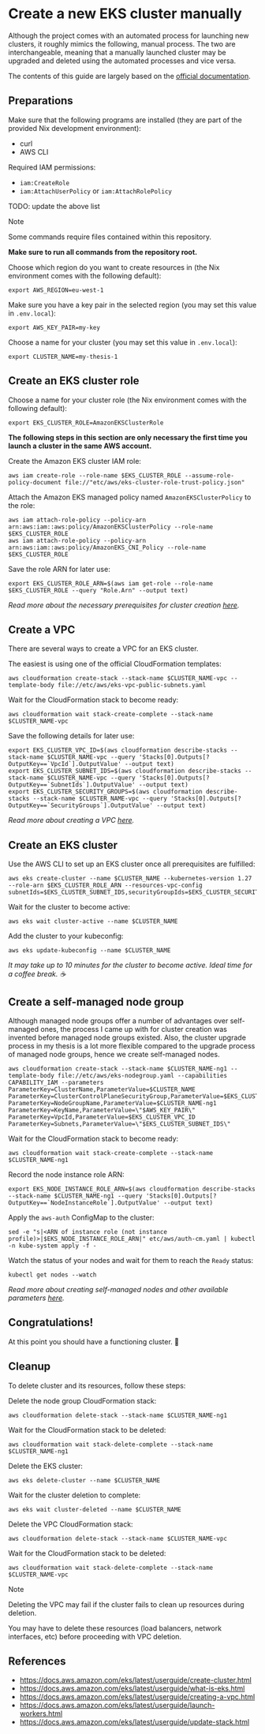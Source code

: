 # Create a new EKS cluster manually

Although the project comes with an automated process for launching new clusters,
it roughly mimics the following, manual process.
The two are interchangeable, meaning that a manually launched cluster may be
upgraded and deleted using the automated processes and vice versa.

The contents of this guide are largely based on the [official documentation](https://docs.aws.amazon.com/eks/latest/userguide/create-cluster.html).

## Preparations

Make sure that the following programs are installed (they are part of the provided Nix development environment):

- curl
- AWS CLI

Required IAM permissions:

- `iam:CreateRole`
- `iam:AttachUserPolicy` or `iam:AttachRolePolicy`

TODO: update the above list

> [!NOTE]
> Some commands require files contained within this repository.
>
> **Make sure to run all commands from the repository root.**

Choose which region do you want to create resources in (the Nix environment comes with the following default):

```shell
export AWS_REGION=eu-west-1
```

Make sure you have a key pair in the selected region (you may set this value in `.env.local`):

```shell
export AWS_KEY_PAIR=my-key
```

Choose a name for your cluster (you may set this value in `.env.local`):

```shell
export CLUSTER_NAME=my-thesis-1
```

## Create an EKS cluster role

Choose a name for your cluster role (the Nix environment comes with the following default):

```shell
export EKS_CLUSTER_ROLE=AmazonEKSClusterRole
```

**The following steps in this section are only necessary the first time you launch a cluster in the same AWS account.**

Create the Amazon EKS cluster IAM role:

```shell
aws iam create-role --role-name $EKS_CLUSTER_ROLE --assume-role-policy-document file://"etc/aws/eks-cluster-role-trust-policy.json"
```

Attach the Amazon EKS managed policy named `AmazonEKSClusterPolicy` to the role:

```shell
aws iam attach-role-policy --policy-arn arn:aws:iam::aws:policy/AmazonEKSClusterPolicy --role-name $EKS_CLUSTER_ROLE
aws iam attach-role-policy --policy-arn arn:aws:iam::aws:policy/AmazonEKS_CNI_Policy --role-name $EKS_CLUSTER_ROLE
```

Save the role ARN for later use:

```shell
export EKS_CLUSTER_ROLE_ARN=$(aws iam get-role --role-name $EKS_CLUSTER_ROLE --query "Role.Arn" --output text)
```

_Read more about the necessary prerequisites for cluster creation [here](https://docs.aws.amazon.com/eks/latest/userguide/create-cluster.html#create-cluster-prerequisites)._

## Create a VPC

There are several ways to create a VPC for an EKS cluster.

The easiest is using one of the official CloudFormation templates:

```shell
aws cloudformation create-stack --stack-name $CLUSTER_NAME-vpc --template-body file://etc/aws/eks-vpc-public-subnets.yaml
```

Wait for the CloudFormation stack to become ready:

```shell
aws cloudformation wait stack-create-complete --stack-name $CLUSTER_NAME-vpc
```

Save the following details for later use:

```shell
export EKS_CLUSTER_VPC_ID=$(aws cloudformation describe-stacks --stack-name $CLUSTER_NAME-vpc --query 'Stacks[0].Outputs[?OutputKey==`VpcId`].OutputValue' --output text)
export EKS_CLUSTER_SUBNET_IDS=$(aws cloudformation describe-stacks --stack-name $CLUSTER_NAME-vpc --query 'Stacks[0].Outputs[?OutputKey==`SubnetIds`].OutputValue' --output text)
export EKS_CLUSTER_SECURITY_GROUPS=$(aws cloudformation describe-stacks --stack-name $CLUSTER_NAME-vpc --query 'Stacks[0].Outputs[?OutputKey==`SecurityGroups`].OutputValue' --output text)
```

_Read more about creating a VPC [here](https://docs.aws.amazon.com/eks/latest/userguide/creating-a-vpc.html)._

## Create an EKS cluster

Use the AWS CLI to set up an EKS cluster once all prerequisites are fulfilled:

```shell
aws eks create-cluster --name $CLUSTER_NAME --kubernetes-version 1.27 --role-arn $EKS_CLUSTER_ROLE_ARN --resources-vpc-config subnetIds=$EKS_CLUSTER_SUBNET_IDS,securityGroupIds=$EKS_CLUSTER_SECURITY_GROUPS
```

Wait for the cluster to become active:

```shell
aws eks wait cluster-active --name $CLUSTER_NAME
```

Add the cluster to your kubeconfig:

```shell
aws eks update-kubeconfig --name $CLUSTER_NAME
```

_It may take up to 10 minutes for the cluster to become active. Ideal time for a coffee break. ☕_

## Create a self-managed node group

Although managed node groups offer a number of advantages over self-managed ones,
the process I came up with for cluster creation was invented before managed node groups existed.
Also, the cluster upgrade process in my thesis is a lot more flexible compared to the upgrade process of managed node groups,
hence we create self-managed nodes.

```shell
aws cloudformation create-stack --stack-name $CLUSTER_NAME-ng1 --template-body file://etc/aws/eks-nodegroup.yaml --capabilities CAPABILITY_IAM --parameters ParameterKey=ClusterName,ParameterValue=$CLUSTER_NAME ParameterKey=ClusterControlPlaneSecurityGroup,ParameterValue=$EKS_CLUSTER_SECURITY_GROUPS ParameterKey=NodeGroupName,ParameterValue=$CLUSTER_NAME-ng1 ParameterKey=KeyName,ParameterValue=\"$AWS_KEY_PAIR\" ParameterKey=VpcId,ParameterValue=$EKS_CLUSTER_VPC_ID ParameterKey=Subnets,ParameterValue=\"$EKS_CLUSTER_SUBNET_IDS\"
```

Wait for the CloudFormation stack to become ready:

```shell
aws cloudformation wait stack-create-complete --stack-name $CLUSTER_NAME-ng1
```

Record the node instance role ARN:

```shell
export EKS_NODE_INSTANCE_ROLE_ARN=$(aws cloudformation describe-stacks --stack-name $CLUSTER_NAME-ng1 --query 'Stacks[0].Outputs[?OutputKey==`NodeInstanceRole`].OutputValue' --output text)
```

Apply the `aws-auth` ConfigMap to the cluster:

```shell
sed -e "s|<ARN of instance role (not instance profile)>|$EKS_NODE_INSTANCE_ROLE_ARN|" etc/aws/auth-cm.yaml | kubectl -n kube-system apply -f -
```

Watch the status of your nodes and wait for them to reach the `Ready` status:

```shell
kubectl get nodes --watch
```

_Read more about creating self-managed nodes and other available parameters [here](https://docs.aws.amazon.com/eks/latest/userguide/launch-workers.html)._

## Congratulations!

At this point you should have a functioning cluster. 🎉

## Cleanup

To delete cluster and its resources, follow these steps:

Delete the node group CloudFormation stack:

```shell
aws cloudformation delete-stack --stack-name $CLUSTER_NAME-ng1
```

Wait for the CloudFormation stack to be deleted:

```shell
aws cloudformation wait stack-delete-complete --stack-name $CLUSTER_NAME-ng1
```

Delete the EKS cluster:

```shell
aws eks delete-cluster --name $CLUSTER_NAME
```

Wait for the cluster deletion to complete:

```shell
aws eks wait cluster-deleted --name $CLUSTER_NAME
```

Delete the VPC CloudFormation stack:

```shell
aws cloudformation delete-stack --stack-name $CLUSTER_NAME-vpc
```

Wait for the CloudFormation stack to be deleted:

```shell
aws cloudformation wait stack-delete-complete --stack-name $CLUSTER_NAME-vpc
```

> [!NOTE]
> Deleting the VPC may fail if the cluster fails to clean up resources during deletion.
>
> You may have to delete these resources (load balancers, network interfaces, etc)
> before proceeding with VPC deletion.

## References

- https://docs.aws.amazon.com/eks/latest/userguide/create-cluster.html
- https://docs.aws.amazon.com/eks/latest/userguide/what-is-eks.html
- https://docs.aws.amazon.com/eks/latest/userguide/creating-a-vpc.html
- https://docs.aws.amazon.com/eks/latest/userguide/launch-workers.html
- https://docs.aws.amazon.com/eks/latest/userguide/update-stack.html
